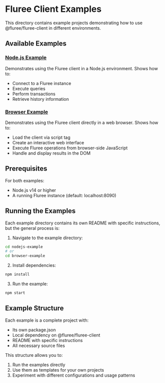 # Fluree Client Examples

This directory contains example projects demonstrating how to use @fluree/fluree-client in different environments.

## Available Examples

### [Node.js Example](./nodejs-example)

Demonstrates using the Fluree client in a Node.js environment. Shows how to:

- Connect to a Fluree instance
- Execute queries
- Perform transactions
- Retrieve history information

### [Browser Example](./browser-example)

Demonstrates using the Fluree client directly in a web browser. Shows how to:

- Load the client via script tag
- Create an interactive web interface
- Execute Fluree operations from browser-side JavaScript
- Handle and display results in the DOM

## Prerequisites

For both examples:

- Node.js v14 or higher
- A running Fluree instance (default: localhost:8090)

## Running the Examples

Each example directory contains its own README with specific instructions, but the general process is:

1. Navigate to the example directory:

```bash
cd nodejs-example
# or
cd browser-example
```

2. Install dependencies:

```bash
npm install
```

3. Run the example:

```bash
npm start
```

## Example Structure

Each example is a complete project with:

- Its own package.json
- Local dependency on @fluree/fluree-client
- README with specific instructions
- All necessary source files

This structure allows you to:

1. Run the examples directly
2. Use them as templates for your own projects
3. Experiment with different configurations and usage patterns
